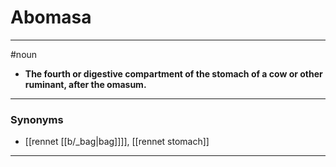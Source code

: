 # Abomasa
---
#noun
- **The fourth or digestive compartment of the stomach of a cow or other ruminant, after the omasum.**
---
### Synonyms
- [[rennet [[b/_bag|bag]]]], [[rennet stomach]]
---
